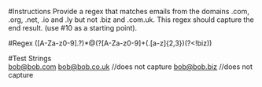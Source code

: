 #Instructions
Provide a regex that matches emails from the domains .com, .org, .net, .io and .ly but not .biz and .com.uk. This regex should capture the end result. (use #10 as a starting point).

#Regex
([A-Za-z0-9]\.?)*@(?<domain>[A-Za-z0-9]+(.[a-z]{2,3})(?<!biz))


#Test Strings	
bob@bob.com
bob@bob.co.uk //does not capture
bob@bob.biz //does not capture